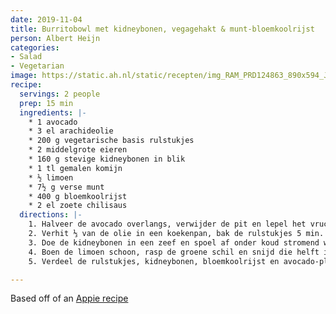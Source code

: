 ```yaml
---
date: 2019-11-04
title: Burritobowl met kidneybonen, vegagehakt & munt-bloemkoolrijst
person: Albert Heijn
categories:
- Salad
- Vegetarian
image: https://static.ah.nl/static/recepten/img_RAM_PRD124863_890x594_JPG.jpg
recipe:
  servings: 2 people
  prep: 15 min
  ingredients: |-
    * 1 avocado
    * 3 el arachideolie
    * 200 g vegetarische basis rulstukjes
    * 2 middelgrote eieren
    * 160 g stevige kidneybonen in blik
    * 1 tl gemalen komijn
    * ½ limoen
    * 7½ g verse munt
    * 400 g bloemkoolrijst
    * 2 el zoete chilisaus
  directions: |-
    1. Halveer de avocado overlangs, verwijder de pit en lepel het vruchtvlees uit de schil. Snijd het vruchtvlees in plakjes.
    2. Verhit ⅓ van de olie in een koekenpan, bak de rulstukjes 5 min. op middelhoog vuur en neem uit de pan. Verhit nog eens ⅓ van de olie in de pan en bak de eieren.
    3. Doe de kidneybonen in een zeef en spoel af onder koud stromend water. Verhit de rest van de olie in een kleine koekenpan en bak de kidneybonen met de komijn 3 min. op middelhoog vuur.
    4. Boen de limoen schoon, rasp de groene schil en snijd die helft in parten. Snijd de blaadjes van de munt fijn. Schep de bloemkoolrijst om met het limoenrasp, de helft van de munt, peper en eventueel zout.
    5. Verdeel de rulstukjes, kidneybonen, bloemkoolrijst en avocado-plakjes in componenten over diepe borden. Verdeel de gebakken eieren erover, de rest van de munt en besprenkel met de chilisaus. Serveer met de limoenpartjes.

---
```


Based off of an [Appie recipe](https://www.ah.nl/allerhande/recept/R-R1193177/burritobowl-met-kidneybonen-vegagehakt-en-munt-bloemkoolrijst)

